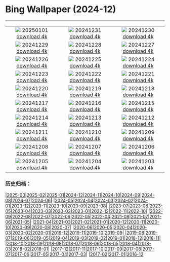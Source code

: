 # Bing Wallpaper (2024-12)
**************
| | | |
|:-:|:-:|:-:|
| ![](https://www.bing.com/th?id=OHR.RioNewYear_PT-BR1238586029_1920x1080.jpg) 20250101 [download 4k](https://www.bing.com/th?id=OHR.RioNewYear_PT-BR1238586029_UHD.jpg) | ![](https://www.bing.com/th?id=OHR.CorridadeSaoSilvestre_PT-BR4824975840_1920x1080.jpg) 20241231 [download 4k](https://www.bing.com/th?id=OHR.CorridadeSaoSilvestre_PT-BR4824975840_UHD.jpg) | ![](https://www.bing.com/th?id=OHR.BorobudurBells_PT-BR9535309352_1920x1080.jpg) 20241230 [download 4k](https://www.bing.com/th?id=OHR.BorobudurBells_PT-BR9535309352_UHD.jpg) |
| ![](https://www.bing.com/th?id=OHR.CoralTurtle_PT-BR9135680807_1920x1080.jpg) 20241229 [download 4k](https://www.bing.com/th?id=OHR.CoralTurtle_PT-BR9135680807_UHD.jpg) | ![](https://www.bing.com/th?id=OHR.LakeBledSnow_PT-BR8619122225_1920x1080.jpg) 20241228 [download 4k](https://www.bing.com/th?id=OHR.LakeBledSnow_PT-BR8619122225_UHD.jpg) | ![](https://www.bing.com/th?id=OHR.MouseholeXmas_PT-BR0836930103_1920x1080.jpg) 20241227 [download 4k](https://www.bing.com/th?id=OHR.MouseholeXmas_PT-BR0836930103_UHD.jpg) |
| ![](https://www.bing.com/th?id=OHR.ReindeerTrio_PT-BR1240066422_1920x1080.jpg) 20241226 [download 4k](https://www.bing.com/th?id=OHR.ReindeerTrio_PT-BR1240066422_UHD.jpg) | ![](https://www.bing.com/th?id=OHR.SantaSnowglobe_PT-BR1618485340_1920x1080.jpg) 20241225 [download 4k](https://www.bing.com/th?id=OHR.SantaSnowglobe_PT-BR1618485340_UHD.jpg) | ![](https://www.bing.com/th?id=OHR.FestivusCranes_PT-BR2027410391_1920x1080.jpg) 20241224 [download 4k](https://www.bing.com/th?id=OHR.FestivusCranes_PT-BR2027410391_UHD.jpg) |
| ![](https://www.bing.com/th?id=OHR.CrystalPier_PT-BR2585040756_1920x1080.jpg) 20241223 [download 4k](https://www.bing.com/th?id=OHR.CrystalPier_PT-BR2585040756_UHD.jpg) | ![](https://www.bing.com/th?id=OHR.InicioVerao2024_PT-BR9499376932_1920x1080.jpg) 20241222 [download 4k](https://www.bing.com/th?id=OHR.InicioVerao2024_PT-BR9499376932_UHD.jpg) | ![](https://www.bing.com/th?id=OHR.SantaClausVillage_PT-BR7713817885_1920x1080.jpg) 20241221 [download 4k](https://www.bing.com/th?id=OHR.SantaClausVillage_PT-BR7713817885_UHD.jpg) |
| ![](https://www.bing.com/th?id=OHR.SibiuRomania_PT-BR7281120144_1920x1080.jpg) 20241220 [download 4k](https://www.bing.com/th?id=OHR.SibiuRomania_PT-BR7281120144_UHD.jpg) | ![](https://www.bing.com/th?id=OHR.NutcrackerBallet_PT-BR8706469865_1920x1080.jpg) 20241219 [download 4k](https://www.bing.com/th?id=OHR.NutcrackerBallet_PT-BR8706469865_UHD.jpg) | ![](https://www.bing.com/th?id=OHR.ReinefjordenNorway_PT-BR6626525854_1920x1080.jpg) 20241218 [download 4k](https://www.bing.com/th?id=OHR.ReinefjordenNorway_PT-BR6626525854_UHD.jpg) |
| ![](https://www.bing.com/th?id=OHR.SalzburgSnow_PT-BR6117595550_1920x1080.jpg) 20241217 [download 4k](https://www.bing.com/th?id=OHR.SalzburgSnow_PT-BR6117595550_UHD.jpg) | ![](https://www.bing.com/th?id=OHR.MisurinaLake_PT-BR2880479849_1920x1080.jpg) 20241216 [download 4k](https://www.bing.com/th?id=OHR.MisurinaLake_PT-BR2880479849_UHD.jpg) | ![](https://www.bing.com/th?id=OHR.NorthernHawkOwl_PT-BR0335958870_1920x1080.jpg) 20241215 [download 4k](https://www.bing.com/th?id=OHR.NorthernHawkOwl_PT-BR0335958870_UHD.jpg) |
| ![](https://www.bing.com/th?id=OHR.DiaNacionaldoForro_PT-BR8634835181_1920x1080.jpg) 20241214 [download 4k](https://www.bing.com/th?id=OHR.DiaNacionaldoForro_PT-BR8634835181_UHD.jpg) | ![](https://www.bing.com/th?id=OHR.WildPoinsettia_PT-BR3322413388_1920x1080.jpg) 20241213 [download 4k](https://www.bing.com/th?id=OHR.WildPoinsettia_PT-BR3322413388_UHD.jpg) | ![](https://www.bing.com/th?id=OHR.DolomitesSky_PT-BR2904816987_1920x1080.jpg) 20241212 [download 4k](https://www.bing.com/th?id=OHR.DolomitesSky_PT-BR2904816987_UHD.jpg) |
| ![](https://www.bing.com/th?id=OHR.CornwallSnow_PT-BR2427033237_1920x1080.jpg) 20241211 [download 4k](https://www.bing.com/th?id=OHR.CornwallSnow_PT-BR2427033237_UHD.jpg) | ![](https://www.bing.com/th?id=OHR.GuanacosChile_PT-BR1925841456_1920x1080.jpg) 20241210 [download 4k](https://www.bing.com/th?id=OHR.GuanacosChile_PT-BR1925841456_UHD.jpg) | ![](https://www.bing.com/th?id=OHR.ReopeningNotreDame_PT-BR1092688639_1920x1080.jpg) 20241209 [download 4k](https://www.bing.com/th?id=OHR.ReopeningNotreDame_PT-BR1092688639_UHD.jpg) |
| ![](https://www.bing.com/th?id=OHR.ArraialdoCabo_PT-BR0624214500_1920x1080.jpg) 20241208 [download 4k](https://www.bing.com/th?id=OHR.ArraialdoCabo_PT-BR0624214500_UHD.jpg) | ![](https://www.bing.com/th?id=OHR.HelsinkiDusk_PT-BR9202274826_1920x1080.jpg) 20241207 [download 4k](https://www.bing.com/th?id=OHR.HelsinkiDusk_PT-BR9202274826_UHD.jpg) | ![](https://www.bing.com/th?id=OHR.MonoTufa_PT-BR8311694912_1920x1080.jpg) 20241206 [download 4k](https://www.bing.com/th?id=OHR.MonoTufa_PT-BR8311694912_UHD.jpg) |
| ![](https://www.bing.com/th?id=OHR.RhinosKenya_PT-BR7836238197_1920x1080.jpg) 20241205 [download 4k](https://www.bing.com/th?id=OHR.RhinosKenya_PT-BR7836238197_UHD.jpg) | ![](https://www.bing.com/th?id=OHR.JaipurFort_PT-BR6821987206_1920x1080.jpg) 20241204 [download 4k](https://www.bing.com/th?id=OHR.JaipurFort_PT-BR6821987206_UHD.jpg) | ![](https://www.bing.com/th?id=OHR.DiadoSamba_PT-BR6499916889_1920x1080.jpg) 20241203 [download 4k](https://www.bing.com/th?id=OHR.DiadoSamba_PT-BR6499916889_UHD.jpg) |

### 历史归档：

|[2025-03](/../2025-03/2025-03.md)|[2025-02](/../2025-02/2025-02.md)|[2025-01](/../2025-01/2025-01.md)|[2024-12](/2024-12.md)|[2024-11](/../2024-11/2024-11.md)|[2024-10](/../2024-10/2024-10.md)|[2024-09](/../2024-09/2024-09.md)|[2024-08](/../2024-08/2024-08.md)|[2024-07](/../2024-07/2024-07.md)|[2024-06](/../2024-06/2024-06.md)|
|[2024-05](/../2024-05/2024-05.md)|[2024-04](/../2024-04/2024-04.md)|[2024-03](/../2024-03/2024-03.md)|[2024-02](/../2024-02/2024-02.md)|[2024-01](/../2024-01/2024-01.md)|[2023-12](/../2023-12/2023-12.md)|[2023-11](/../2023-11/2023-11.md)|[2023-10](/../2023-10/2023-10.md)|[2023-09](/../2023-09/2023-09.md)|[2023-08](/../2023-08/2023-08.md)|
|[2023-07](/../2023-07/2023-07.md)|[2023-06](/../2023-06/2023-06.md)|[2023-05](/../2023-05/2023-05.md)|[2023-04](/../2023-04/2023-04.md)|[2023-03](/../2023-03/2023-03.md)|[2023-02](/../2023-02/2023-02.md)|[2023-01](/../2023-01/2023-01.md)|[2022-12](/../2022-12/2022-12.md)|[2022-11](/../2022-11/2022-11.md)|[2022-10](/../2022-10/2022-10.md)|
|[2022-09](/../2022-09/2022-09.md)|[2022-08](/../2022-08/2022-08.md)|[2022-07](/../2022-07/2022-07.md)|[2022-06](/../2022-06/2022-06.md)|[2022-05](/../2022-05/2022-05.md)|[2022-04](/../2022-04/2022-04.md)|[2021-08](/../2021-08/2021-08.md)|[2021-07](/../2021-07/2021-07.md)|[2021-06](/../2021-06/2021-06.md)|[2021-05](/../2021-05/2021-05.md)|
|[2021-04](/../2021-04/2021-04.md)|[2021-03](/../2021-03/2021-03.md)|[2021-02](/../2021-02/2021-02.md)|[2021-01](/../2021-01/2021-01.md)|[2020-12](/../2020-12/2020-12.md)|[2020-11](/../2020-11/2020-11.md)|[2020-10](/../2020-10/2020-10.md)|[2020-09](/../2020-09/2020-09.md)|[2020-08](/../2020-08/2020-08.md)|[2020-07](/../2020-07/2020-07.md)|
|[2020-06](/../2020-06/2020-06.md)|[2020-05](/../2020-05/2020-05.md)|[2020-04](/../2020-04/2020-04.md)|[2020-03](/../2020-03/2020-03.md)|[2020-02](/../2020-02/2020-02.md)|[2020-01](/../2020-01/2020-01.md)|[2019-12](/../2019-12/2019-12.md)|[2019-11](/../2019-11/2019-11.md)|[2019-10](/../2019-10/2019-10.md)|[2019-09](/../2019-09/2019-09.md)|
|[2019-08](/../2019-08/2019-08.md)|[2019-07](/../2019-07/2019-07.md)|[2019-06](/../2019-06/2019-06.md)|[2019-05](/../2019-05/2019-05.md)|[2019-04](/../2019-04/2019-04.md)|[2019-03](/../2019-03/2019-03.md)|[2019-02](/../2019-02/2019-02.md)|[2019-01](/../2019-01/2019-01.md)|[2018-12](/../2018-12/2018-12.md)|[2018-11](/../2018-11/2018-11.md)|
|[2018-10](/../2018-10/2018-10.md)|[2018-09](/../2018-09/2018-09.md)|[2018-08](/../2018-08/2018-08.md)|[2018-07](/../2018-07/2018-07.md)|[2018-06](/../2018-06/2018-06.md)|[2018-05](/../2018-05/2018-05.md)|[2018-04](/../2018-04/2018-04.md)|[2018-03](/../2018-03/2018-03.md)|[2018-02](/../2018-02/2018-02.md)|[2018-01](/../2018-01/2018-01.md)|
|[2017-12](/../2017-12/2017-12.md)|[2017-11](/../2017-11/2017-11.md)|[2017-10](/../2017-10/2017-10.md)|[2017-09](/../2017-09/2017-09.md)|[2017-08](/../2017-08/2017-08.md)|[2017-07](/../2017-07/2017-07.md)|[2017-06](/../2017-06/2017-06.md)|[2017-05](/../2017-05/2017-05.md)|[2017-04](/../2017-04/2017-04.md)|[2017-03](/../2017-03/2017-03.md)|
|[2017-02](/../2017-02/2017-02.md)|[2017-01](/../2017-01/2017-01.md)|[2016-12](/../2016-12/2016-12.md)